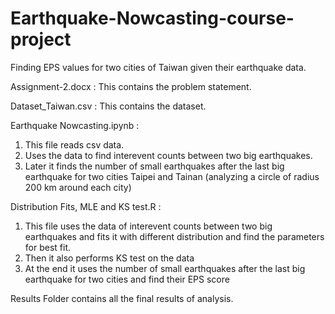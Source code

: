 # Earthquake-Nowcasting-course-project
Finding EPS values for two cities of Taiwan given their earthquake data.

Assignment-2.docx :
This contains the problem statement.

Dataset_Taiwan.csv :
This contains the dataset.

Earthquake Nowcasting.ipynb : 
1. This file reads csv data. 
2. Uses the data to find interevent counts between two big earthquakes. 
3. Later it finds the number of small earthquakes after the last big earthquake for two cities Taipei and Tainan (analyzing a circle of radius 200 km around each city)

Distribution Fits, MLE and KS test.R :
1. This file uses the data of interevent counts between two big earthquakes and fits it with different distribution and find the parameters for best fit.
2. Then it also performs KS test on the data
3. At the end it uses the number of small earthquakes after the last big earthquake for two cities and find their EPS score

Results Folder contains all the final results of analysis.
